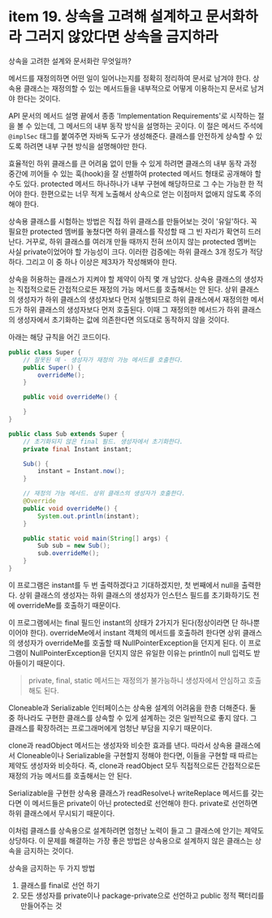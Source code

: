 # item 19. 상속을 고려해 설계하고 문서화하라 그러지 않았다면 상속을 금지하라

상속을 고려한 설계와 문서화란 무엇일까?

메서드를 재정의하면 어떤 일이 일어나는지를 정확히 정리하여 문서로 남겨야 한다. 상속용 클래스는 재정의할 수 있는 메서드들을 내부적으로 어떻게 이용하는지 문서로 남겨야 한다는 것이다. 

API 문서의 메서드 설명 끝에서 종종 'Implementation Requirements'로 시작하는 절을 볼 수 있는데, 그 메서드의 내부 동작 방식을 설명하는 곳이다. 이 절은 메서드 주석에 `@implSec` 태그를 붙여주면 자바독 도구가 생성해준다. 클래스를 안전하게 상속할 수 있도록 하려면 내부 구현 방식을 설명해야만 한다.

효율적인 하위 클래스를 큰 어려움 없이 만들 수 있게 하려면 클래스의 내부 동작 과정 중간에 끼어들 수 있는 훅(hook)을 잘 선별하여 protected 메서드 형태로 공개해야 할 수도 있다. protected 메서드 하나하나가 내부 구현에 해당하므로 그 수는 가능한 한 적어야 한다. 한편으로는 너무 적게 노출해서 상속으로 얻는 이점마저 없애지 않도록 주의해야 한다.

상속용 클래스를 시험하는 방법은 직접 하위 클래스를 만들어보는 것이 '유일'하다. 꼭 필요한 protected 멤버를 놓쳤다면 하위 클래스를 작성할 때 그 빈 자리가 확연히 드러난다. 거꾸로, 하위 클래스를 여러개 만들 때까지 전혀 쓰이지 않는 protected 멤버는 사실 private이었어야 할 가능성이 크다. 이러한 검증에는 하위 클래스 3개 정도가 적당하다. 그리고 이 중 하나 이상은 제3자가 작성해봐야 한다.

상속을 허용하는 클래스가 지켜야 할 제약이 아직 몇 개 남았다. 상속용 클래스의 생성자는 직접적으로든 간접적으로든 재정의 가능 메서드를 호출해서는 안 된다. 상위 클래스의 생성자가 하위 클래스의 생성자보다 먼저 실행되므로 하위 클래스에서 재정의한 메서드가 하위 클래스의 생성자보다 먼저 호출된다. 이때 그 재정의한 메서드가 하위 클래스의 생성자에서 초기화하는 값에 의존한다면 의도대로 동작하지 않을 것이다.

아래는 해당 규칙을 어긴 코드이다.
``` java
public class Super {
    // 잘못된 예 - 생성자가 재정의 가능 메서드를 호출한다.
    public Super() {
        overrideMe();
    }

    public void overrideMe() {

    }
}
```

``` java
public class Sub extends Super {
    // 초기화되지 않은 final 필드. 생성자에서 초기화한다.
    private final Instant instant;

    Sub() {
        instant = Instant.now();
    }

    // 재정의 가능 메서드. 상위 클래스의 생성자가 호출한다.
    @Override
    public void overrideMe() {
        System.out.println(instant);
    }

    public static void main(String[] args) {
        Sub sub = new Sub();
        sub.overrideMe();
    }
}
```

이 프로그램은 instant를 두 번 출력하겠다고 기대하겠지만, 첫 번째에서 null을 출력한다. 상위 클래스의 생성자는 하위 클래스의 생성자가 인스턴스 필드를 초기화하기도 전에 overrideMe를 호출하기 때문이다.

이 프로그램에서는 final 필드인 instant의 상태가 2가지가 된다(정상이라면 단 하나뿐이어야 한다). overrideMe에서 instant 객체의 메서드를 호출하려 한다면 상위 클래스의 생성자가 overrideMe를 호출할 때 NullPointerException을 던지게 된다. 이 프로그램이 NullPointerException을 던지지 않은 유일한 이유는 println이 null 입력도 받아들이기 때문이다. 

> private, final, static 메서드는 재정의가 불가능하니 생성자에서 안심하고 호출해도 된다.

Cloneable과 Serializable 인터페이스는 상속용 설계의 어려움을 한층 더해준다. 둘 중 하나라도 구현한 클래스를 상속할 수 있게 설계하는 것은 일반적으로 좋지 않다. 그 클래스를 확장하려는 프로그래머에게 엄청난 부담을 지우기 때문이다.

clone과 readObject 메서드는 생성자와 비슷한 효과를 낸다. 따라서 상속용 클래스에서 Cloneable이나 Serializable을 구현할지 정해야 한다면, 이들을 구현할 때 따르는 제약도 생성자와 비슷하다. 즉, clone과 readObject 모두 직접적으로든 간접적으로든 재정의 가능 메서드를 호출해서는 안 된다.

Serializable을 구현한 상속용 클래스가 readResolve나 writeReplace 메서드를 갖는다면 이 메서드들은 private이 아닌 protected로 선언해야 한다. private로 선언하면 하위 클래스에서 무시되기 때문이다.

이처럼 클래스를 상속용으로 설계하려면 엄청난 노력이 들고 그 클래스에 안기는 제약도 상당하다. 이 문제를 해결하는 가장 좋은 방법은 상속용으로 설계하지 않은 클래스는 상속을 금지하는 것이다.

상속을 금지하는 두 가지 방법
1. 클래스를 final로 선언 하기
2. 모든 생성자를 private이나 package-private으로 선언하고 public 정적 팩터리를 만들어주는 것

